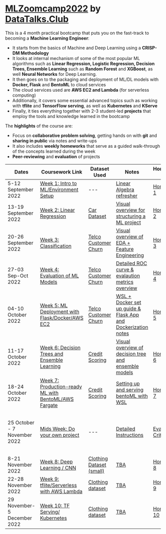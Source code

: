 # [MLZoomcamp2022](https://github.com/alexeygrigorev/mlbookcamp-code/tree/master/course-zoomcamp) by [DataTalks.Club](https://datatalks.club/)

This is a 4 month practical bootcamp that puts you on the fast-track to becoming a **Machine Learning Engineer**:

  - It starts from the basics of Machine and Deep Learning using a **CRISP-DM Methodology** 
  - It looks at internal mechanism of some of the most popular ML algorithms such as **Linear Regression, Logistic Regression, Decision Trees, Ensemble Learning** such as **Random Forest** and **XGBoost**, as well **Neural Networks** for Deep Learning.
  - It then goes on to the packaging and deployment of ML/DL models with **Docker, Flask** and **BentoML** to cloud services
  - The cloud services used are **AWS EC2 and Lambda** (for serverless computing)
  - Additionally, it covers some essential advanced topics such as working with **tflite** and **TensorFlow serving**, as well as **Kubernetes** and **KServe** 
  - Finally, it ties everything together with 2-3 student-led **projects** that employ the tools and knowledge learned in the bootcamp

The **highlights** of the course are:

  - Focus on **collaborative problem solving**, getting hands on with **git** and **sharing in public** via notes and write-ups
  - It also includes **weekly homeworks** that serve as a guided walk-through of the concepts learned during the week
  - **Peer-reviewing** and **evaluation** of projects

Dates | Coursework Link | Dataset Used | Notes| Homework Link | Dataset Used | Solution Link
------| ------| ------|------ |------|------|------|
5-12 September 2022 | [Week 1: Intro to ML/Environment Setup](https://github.com/alexeygrigorev/mlbookcamp-code/tree/master/course-zoomcamp/01-intro)| --- | [Linear Algebra refresher](/Notes/Week_1-intro_to_ML_linear_algebra/Notes_for_Chapter_1-Linear_Algebra.ipynb)| [Homework 1](https://github.com/alexeygrigorev/mlbookcamp-code/blob/master/course-zoomcamp/cohorts/2022/01-intro/homework.md)| [Car Dataset](https://www.kaggle.com/datasets/CooperUnion/cardataset)  |[Solution Jupyter notebook](/HW/HW1/MLZoomCamp22_HW1_MemoonaTahira.ipynb)
13-19 September 2022| [Week 2: Linear Regression](https://github.com/alexeygrigorev/mlbookcamp-code/tree/master/course-zoomcamp/02-regression) | [Car Dataset](https://www.kaggle.com/datasets/CooperUnion/cardataset) | [Visual overview for structuring a ML project](/Notes/Week_2-linear_regression/readme.md) | [Homework 2](https://github.com/alexeygrigorev/mlbookcamp-code/blob/master/course-zoomcamp/cohorts/2022/02-regression/homework.md) |[California Housing Prices](https://www.kaggle.com/datasets/camnugent/california-housing-prices)| [Solution Jupyter notebook](/HW/HW2/HW2-Linear_Regression.ipynb)
20-26 September 2022 | [Week 3: Classification](https://github.com/alexeygrigorev/mlbookcamp-code/tree/master/course-zoomcamp/03-classification)| [Telco Customer Churn](https://www.kaggle.com/datasets/blastchar/telco-customer-churn) | [Visual overview of EDA + Feature Engineering](/Notes/Week_3-logistic_regression_classification/readme.md) | [Homework 3](https://github.com/alexeygrigorev/mlbookcamp-code/blob/master/course-zoomcamp/cohorts/2022/03-classification/homework.md) | [California Housing Prices](https://www.kaggle.com/datasets/camnugent/california-housing-prices)| [Solution Jupyter notebook](/HW/HW3/Week3-Classification.ipynb)
27-03 Sep-Oct 2022 | [Week 4: Evaluation of ML Models](https://github.com/alexeygrigorev/mlbookcamp-code/tree/master/course-zoomcamp/04-evaluation) |[Telco Customer Churn](https://www.kaggle.com/datasets/blastchar/telco-customer-churn)|[Detailed ROC curve & evalaution metrics overview](/Notes/Week_4%20-evaluation_metrics_for_ML_model/readme.md) | [Homework 4](https://github.com/alexeygrigorev/mlbookcamp-code/blob/master/course-zoomcamp/cohorts/2022/04-evaluation/homework.md)| [AER Credit Card Data](https://raw.githubusercontent.com/alexeygrigorev/datasets/master/AER_credit_card_data.csv) | [Solution Jupyter notebook](/HW/HW4/Week_4-Evaluation.ipynb)
04-10 October 2022 | [Week 5: ML Deployment with Flask/Docker/AWS EC2](https://github.com/alexeygrigorev/mlbookcamp-code/tree/master/course-zoomcamp/05-deployment) | [Telco Customer Churn](https://www.kaggle.com/datasets/blastchar/telco-customer-churn) | [WSL + Docker set up guide & Flask App and Dockerization notes](/Notes/Week_5-flask_and_docker_for_deployment/readme.md) | [Homework 5](https://github.com/alexeygrigorev/mlbookcamp-code/tree/master/course-zoomcamp/cohorts/2022/05-deployment) |[AER Credit Card Data](https://raw.githubusercontent.com/alexeygrigorev/datasets/master/AER_credit_card_data.csv) | [Solution Jupyter notebook](/HW/HW5/HW5_Solution.ipynb)
11-17 October 2022 | [Week 6: Decision Trees and Ensemble Learning](https://github.com/alexeygrigorev/mlbookcamp-code/tree/master/course-zoomcamp/05-deployment) | [Credit Scoring](https://github.com/gastonstat/CreditScoring) | [Visual overview of decision tree and ensemble models](/Notes/Week_6-decision_trees_and_ensemble_models/readme.md) | [Homework 6](https://github.com/alexeygrigorev/mlbookcamp-code/blob/master/course-zoomcamp/cohorts/2022/06-trees/homework.md)| [California Housing Prices](https://www.kaggle.com/datasets/camnugent/california-housing-prices)| [Solution Jupyter Notebook](/HW/HW6/HW6-decision_trees.ipynb)
18-24 October 2022 | [Week 7: Production-ready ML with BentoML/AWS Fargate](https://github.com/alexeygrigorev/mlbookcamp-code/tree/master/course-zoomcamp/07-bentoml-production) | [Credit Scoring](https://github.com/gastonstat/CreditScoring) | [Setting up and serving bentoML with WSL](/Notes/Week_7-production_ready_deployment_bentoML/readme.md) | [Homework 7](https://github.com/alexeygrigorev/mlbookcamp-code/blob/master/course-zoomcamp/cohorts/2022/07-bento-production/homework.md)| [Credit Scoring](https://github.com/gastonstat/CreditScoring) | [Solution Jupyter Notebook](/HW/HW7/)
25 October - 7 November 2022 | [Mids Week: Do your own project](https://github.com/alexeygrigorev/mlbookcamp-code/blob/master/course-zoomcamp/cohorts/2022/projects.md#midterm-project) |---| [Detailed Instructions](https://github.com/alexeygrigorev/mlbookcamp-code/tree/master/course-zoomcamp/projects)| [Evaluation Criteria](https://docs.google.com/spreadsheets/d/e/2PACX-1vQCwqAtkjl07MTW-SxWUK9GUvMQ3Pv_fF8UadcuIYLgHa0PlNu9BRWtfLgivI8xSCncQs82HDwGXSm3/pubhtml)| [Traffic Violation Dataset](https://github.com/MemoonaTahira/Traffic_Violation_Classification/releases/tag/latest) | [Detailed descrition of project and instructions to reproduce](https://github.com/MemoonaTahira/Traffic_Violation_Classification)
8-21 November 2022 | [Week 8: Deep Learning / CNN](https://github.com/alexeygrigorev/mlbookcamp-code/tree/master/course-zoomcamp/08-deep-learning) | [Clothing Dataset (small)](https://medium.com/data-science-insider/clothing-dataset-5b72cd7c3f1f) | [TBA](/Notes/imgs/giphy.gif) | [Homework 8](https://github.com/alexeygrigorev/mlbookcamp-code/blob/master/course-zoomcamp/cohorts/2022/08-deep-learning/homework.md)| [Dino or Dragon](https://www.kaggle.com/datasets/agrigorev/dino-or-dragon) | [Solution Jupyter Notebook](/HW/HW8/HW8-Deep_learning_CNN.ipynb)
22-28 November 2022 | [Week 9: tflite/Serverless with AWS Lambda](https://github.com/alexeygrigorev/mlbookcamp-code/tree/master/course-zoomcamp/09-serverless) | [Clothing dataset](https://medium.com/data-science-insider/clothing-dataset-5b72cd7c3f1f) | [TBA](/Notes/imgs/giphy.gif) | [Homework 9](https://github.com/alexeygrigorev/mlbookcamp-code/blob/master/course-zoomcamp/cohorts/2022/09-serverless/homework.md)| [Dino or Dragon](https://www.kaggle.com/datasets/agrigorev/dino-or-dragon) | [Solution Jupyter Notebook](/HW/HW9/)
29 November-5 December 2022 | [Week 10: TF Serving/ Kubernetes](https://github.com/alexeygrigorev/mlbookcamp-code/tree/master/course-zoomcamp/10-kubernetes) | [Clothing dataset](https://medium.com/data-science-insider/clothing-dataset-5b72cd7c3f1f) | [TBA](/Notes/imgs/giphy.gif)| [Homework 10](https://github.com/alexeygrigorev/mlbookcamp-code/blob/master/course-zoomcamp/cohorts/2022/10-kubernetes/homework.md) | [Credit Scoring](https://github.com/gastonstat/CreditScoring) | [Solution Jupyter Notebook](/HW/HW10/)



